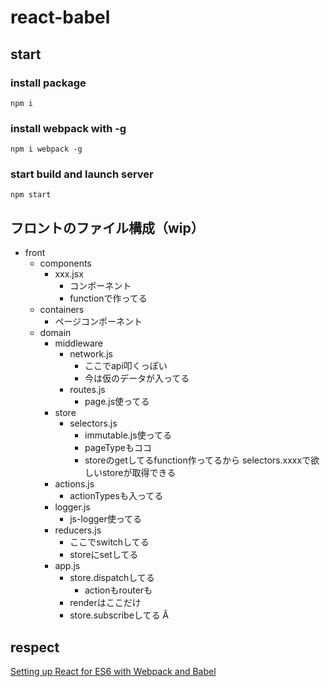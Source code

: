# react-babel

## start
### install package
```
npm i
```
### install webpack with -g
```
npm i webpack -g
```
### start build and launch server
```
npm start
```

## フロントのファイル構成（wip）
- front
  - components
    - xxx.jsx
      - コンポーネント
      - functionで作ってる
  - containers
    - ページコンポーネント
  - domain
    - middleware
      - network.js
        - ここでapi叩くっぽい
        - 今は仮のデータが入ってる
      - routes.js
        - page.js使ってる
    - store
      - selectors.js
        - immutable.js使ってる
        - pageTypeもココ
        - storeのgetしてるfunction作ってるから
          selectors.xxxxで欲しいstoreが取得できる
    - actions.js
      - actionTypesも入ってる
    - logger.js
      - js-logger使ってる
    - reducers.js
      - ここでswitchしてる
      - storeにsetしてる
    - app.js
      - store.dispatchしてる
        - actionもrouterも
      - renderはここだけ
      - store.subscribeしてる    Â

## respect
[Setting up React for ES6 with Webpack and Babel](https://www.twilio.com/blog/2015/08/setting-up-react-for-es6-with-webpack-and-babel-2.html)
